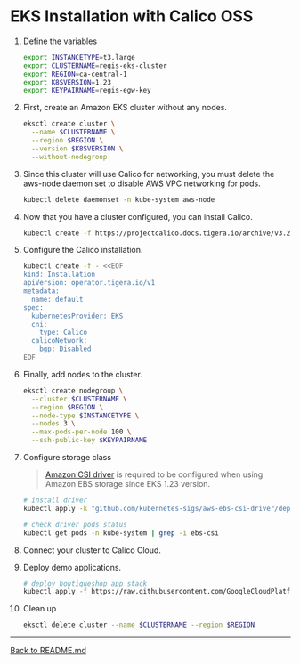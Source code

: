 # EKS Installation with Calico OSS

1. Define the variables

   ```bash 
   export INSTANCETYPE=t3.large
   export CLUSTERNAME=regis-eks-cluster
   export REGION=ca-central-1
   export K8SVERSION=1.23
   export KEYPAIRNAME=regis-egw-key
   ```

2. First, create an Amazon EKS cluster without any nodes.

   ```bash
   eksctl create cluster \
     --name $CLUSTERNAME \
     --region $REGION \
     --version $K8SVERSION \
     --without-nodegroup
   ```

3. Since this cluster will use Calico for networking, you must delete the aws-node daemon set to disable AWS VPC networking for pods.

   ```bash
   kubectl delete daemonset -n kube-system aws-node
   ```

4. Now that you have a cluster configured, you can install Calico.

   ```bash
   kubectl create -f https://projectcalico.docs.tigera.io/archive/v3.23/manifests/tigera-operator.yaml
   ```

5. Configure the Calico installation.

   ```bash
   kubectl create -f - <<EOF
   kind: Installation
   apiVersion: operator.tigera.io/v1
   metadata:
     name: default
   spec:
     kubernetesProvider: EKS
     cni:
       type: Calico
     calicoNetwork:
       bgp: Disabled
   EOF
   ```

6. Finally, add nodes to the cluster.

   ```bash
   eksctl create nodegroup \
     --cluster $CLUSTERNAME \
     --region $REGION \
     --node-type $INSTANCETYPE \
     --nodes 3 \
     --max-pods-per-node 100 \
     --ssh-public-key $KEYPAIRNAME
   ```

7. Configure storage class

    >[Amazon CSI driver](https://docs.aws.amazon.com/eks/latest/userguide/ebs-csi.html) is required to be configured when using Amazon EBS storage since EKS 1.23 version.

    ```bash
    # install driver
    kubectl apply -k "github.com/kubernetes-sigs/aws-ebs-csi-driver/deploy/kubernetes/overlays/stable/?ref=release-1.12"

    # check driver pods status
    kubectl get pods -n kube-system | grep -i ebs-csi
    ```

8. Connect your cluster to Calico Cloud.

9. Deploy demo applications.

    ```bash
    # deploy boutiqueshop app stack
    kubectl apply -f https://raw.githubusercontent.com/GoogleCloudPlatform/microservices-demo/release/v0.3.8/release/kubernetes-manifests.yaml
    ```

10. Clean up

    ```bash
    eksctl delete cluster --name $CLUSTERNAME --region $REGION
    ```

---

[Back to README.md](/README.md)